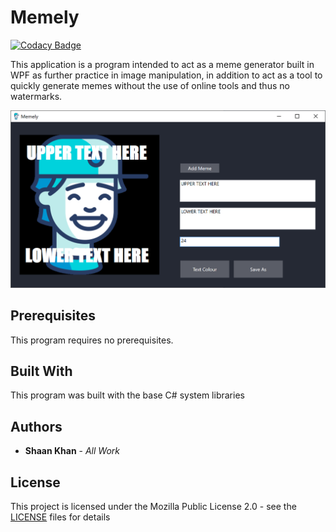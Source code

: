 # Memely

[![Codacy Badge](https://api.codacy.com/project/badge/Grade/9dc6f2fd99bb44e691a047360594055b)](https://app.codacy.com/manual/ShaanCoding/Memely?utm_source=github.com&utm_medium=referral&utm_content=ShaanCoding/Memely&utm_campaign=Badge_Grade_Dashboard)

This application is a program intended to act as a meme generator built in WPF as further practice in image manipulation, in addition to act as a tool to quickly generate memes without the use of online tools and thus no watermarks.

![Main Menu](Images/mainMenu.png)

## Prerequisites
This program requires no prerequisites.

## Built With
This program was built with the base C# system libraries

## Authors
* **Shaan Khan** - *All Work*

## License
This project is licensed under the Mozilla Public License 2.0 - see the [LICENSE](https://github.com/ShaanCoding/Memely/blob/master/LICENSE) files for details
